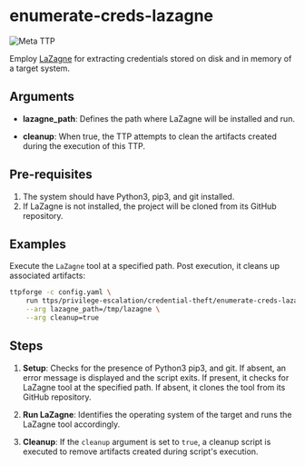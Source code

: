 # enumerate-creds-lazagne

![Meta TTP](https://img.shields.io/badge/Meta_TTP-blue)

Employ [LaZagne](https://github.com/AlessandroZ/LaZagne) for
extracting credentials stored on disk and in memory of a target system.

## Arguments

- **lazagne_path**: Defines the path where LaZagne will be installed and run.

- **cleanup**: When true, the TTP attempts to clean the artifacts
  created during the execution of this TTP.

## Pre-requisites

1. The system should have Python3, pip3, and git installed.
1. If LaZagne is not installed, the project will be cloned from its
   GitHub repository.

## Examples

Execute the `LaZagne` tool at a specified path.
Post execution, it cleans up associated artifacts:

```bash
ttpforge -c config.yaml \
    run ttps/privilege-escalation/credential-theft/enumerate-creds-lazagne/enumerate-creds-lazagne.yaml \
    --arg lazagne_path=/tmp/lazagne \
    --arg cleanup=true
```

## Steps

1. **Setup**: Checks for the presence of Python3
   pip3, and git.
   If absent, an error message is displayed and the
   script exits. If present, it checks for LaZagne
   tool at the specified path. If absent, it
   clones the tool from its GitHub repository.

1. **Run LaZagne**: Identifies the operating system
   of the target and runs the LaZagne tool
   accordingly.

1. **Cleanup**: If the `cleanup` argument is set
   to `true`, a cleanup
   script is executed to remove artifacts created
   during script's execution.
